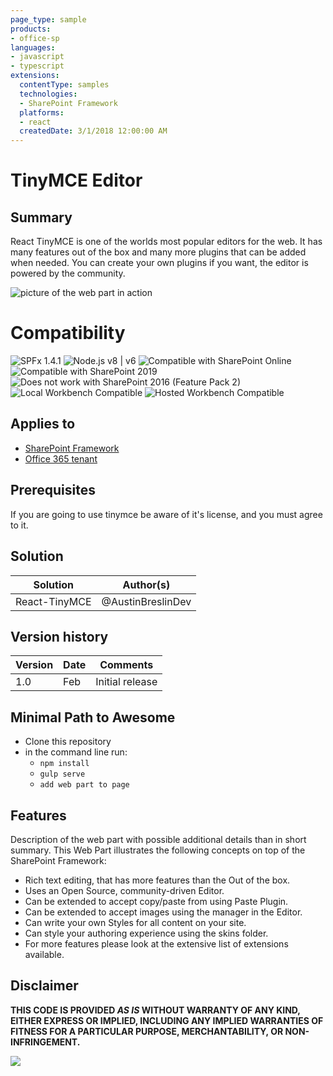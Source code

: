 ```yaml
---
page_type: sample
products:
- office-sp
languages:
- javascript
- typescript
extensions:
  contentType: samples
  technologies:
  - SharePoint Framework
  platforms:
  - react
  createdDate: 3/1/2018 12:00:00 AM
---
```

# TinyMCE Editor

## Summary
React TinyMCE is one of the worlds most popular editors for the web.
It has many features out of the box and many more plugins that can be
added when needed. You can create your own plugins if you want, the
editor is powered by the community.

![picture of the web part in action](./assets/preview.gif)


# Compatibility

![SPFx 1.4.1](https://img.shields.io/badge/SPFx-1.4.1-green.svg) 
![Node.js v8 | v6](https://img.shields.io/badge/Node.js-v8%20%7C%20v6-green.svg) 
![Compatible with SharePoint Online](https://img.shields.io/badge/SharePoint%20Online-Compatible-green.svg)
![Compatible with SharePoint 2019](https://img.shields.io/badge/SharePoint%20Server%202019-Compatible-green.svg)
![Does not work with SharePoint 2016 (Feature Pack 2)](https://img.shields.io/badge/SharePoint%20Server%202016%20(Feature%20Pack%202)-Incompatible-red.svg "SharePoint Server 2016 Feature Pack 2 requires SPFx 1.1")
![Local Workbench Compatible](https://img.shields.io/badge/Local%20Workbench-Compatible-green.svg)
![Hosted Workbench Compatible](https://img.shields.io/badge/Hosted%20Workbench-Compatible-green.svg)

## Applies to

* [SharePoint Framework](https://docs.microsoft.com/sharepoint/dev/spfx/sharepoint-framework-overview)
* [Office 365 tenant](https://docs.microsoft.com/sharepoint/dev/spfx/set-up-your-development-environment)


## Prerequisites
If you are going to use tinymce be aware of it's license, and you must
agree to it.

## Solution

Solution|Author(s)
--------|---------
React-TinyMCE | @AustinBreslinDev

## Version history

Version|Date|Comments
-------|----|--------
1.0|Feb |Initial release

## Minimal Path to Awesome

- Clone this repository
- in the command line run:
  - `npm install`
  - `gulp serve`
  - `add web part to page`


## Features
Description of the web part with possible additional details than in short summary. 
This Web Part illustrates the following concepts on top of the SharePoint Framework:

- Rich text editing, that has more features than the Out of the box.
- Uses an Open Source, community-driven Editor.
- Can be extended to accept copy/paste from using Paste Plugin.
- Can be extended to accept images using the manager in the Editor.
- Can write your own Styles for all content on your site.
- Can style your authoring experience using the skins folder.
- For more features please look at the extensive list of extensions available.


## Disclaimer

**THIS CODE IS PROVIDED *AS IS* WITHOUT WARRANTY OF ANY KIND, EITHER EXPRESS OR IMPLIED, INCLUDING ANY IMPLIED WARRANTIES OF FITNESS FOR A PARTICULAR PURPOSE, MERCHANTABILITY, OR NON-INFRINGEMENT.**


<img src="https://telemetry.sharepointpnp.com/sp-dev-fx-webparts/samples/React-TinyMce" />
